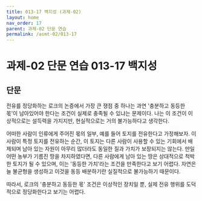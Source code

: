 ```yaml
---
title: 013-17 백지성 (과제-02)
layout: home
nav_order: 17
parent: 과제-02 단문 연습
permalink: /asmt-02/013-17
---
```


# 과제-02 단문 연습 013-17 백지성 

## 단문

전유를 정당화하는 로크의 논증에서 가장 큰 쟁점 중 하나는 과연 '충분하고 동등한 몫'이 남아있어야 한다는 조건이 실제로 충족될 수 있냐는 문제이다. 나는 이 조건이 이상적으로는 설득력을 가지지만, 현실적으로는 거의 불가능하다고 생각한다.

어떠한 사람이 인류에게 주어진 몫의 일부, 예를 들어 토지를 전유한다고 가정해보자. 이 사람이 특정 토지를 전유하는 순간, 이 토지는 다른 사람이 사용할 수 있는 기회에서 배제되며 남아 있는 자원이 아무리 많더라도 동일한 질과 가치가 보장되지는 않는다. 만일 어떤 농부가 기름진 땅을 차지하였다면, 다른 사람에게 남아 있는 땅은 상대적으로 척박한 토지가 될 수 있으며, 이는 '동등한 가치'라는 조건을 만족한다고 보기 어렵다. 자연은 늘 불균형을 생성하고 이것을 동등 배분하기란 실질적으로 불가능하기 때문이다.

따라서, 로크의 '충분하고 동등한 몫' 조건은 이상적인 장치일 뿐, 실제 전유 행위를 도덕적으로 정당화한다고 보기는 어렵다.
